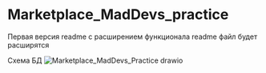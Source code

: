 # Marketplace_MadDevs_practice
Первая версия readme
с расширением функционала readme файл будет расширятся

Схема БД
![Marketplace_MadDevs_Practice drawio](https://github.com/Eccllair/Marketplace_MadDevs_practice/assets/102845338/40835ba8-ec27-413c-9ebd-c6522223be04)
